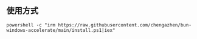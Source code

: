 ## 使用方式

`powershell -c "irm https://raw.githubusercontent.com/chengazhen/bun-windows-accelerate/main/install.ps1|iex"`
